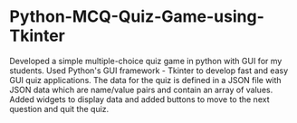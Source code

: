 # Python-MCQ-Quiz-Game-using-Tkinter

Developed a simple multiple-choice quiz game in python with GUI for my students. Used Python's GUI framework - Tkinter to develop fast and easy GUI
quiz applications. The data for the quiz is defined in a JSON file with JSON data which are name/value pairs and contain an array of values. Added widgets to display data and added buttons to move to the next question and quit the quiz. 

